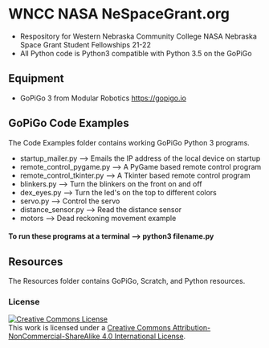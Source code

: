 # WNCC NASA NeSpaceGrant.org
- Respository for Western Nebraska Community College NASA Nebraska Space Grant Student Fellowships 21-22
- All Python code is Python3 compatible with Python 3.5 on the GoPiGo
## Equipment
- GoPiGo 3 from Modular Robotics https://gopigo.io
## GoPiGo Code Examples
The Code Examples folder contains working GoPiGo Python 3 programs.
- startup_mailer.py --> Emails the IP address of the local device on startup
- remote_control_pygame.py --> A PyGame based remote control program
- remote_control_tkinter.py --> A Tkinter based remote control program
- blinkers.py --> Turn the blinkers on the front on and off
- dex_eyes.py --> Turn the led's on the top to different colors
- servo.py --> Control the servo
- distance_sensor.py --> Read the distance sensor
- motors --> Dead reckoning movement example
#### To run these programs at a terminal --> python3 filename.py
## Resources
The Resources folder contains GoPiGo, Scratch, and Python resources.
### License
<a rel="license" href="http://creativecommons.org/licenses/by-nc-sa/4.0/"><img alt="Creative Commons License" style="border-width:0" src="https://i.creativecommons.org/l/by-nc-sa/4.0/88x31.png" /></a><br />This work is licensed under a <a rel="license" href="http://creativecommons.org/licenses/by-nc-sa/4.0/">Creative Commons Attribution-NonCommercial-ShareAlike 4.0 International License</a>.
